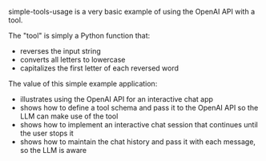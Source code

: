 simple-tools-usage is a very basic example of using the OpenAI API with a tool.

The "tool" is simply a Python function that:

- reverses the input string
- converts all letters to lowercase
- capitalizes the first letter of each reversed word

The value of this simple example application:

- illustrates using the OpenAI API for an interactive chat app
- shows how to define a tool schema and pass it to the OpenAI API so the LLM can make use of the tool
- shows how to implement an interactive chat session that continues until the user stops it
- shows how to maintain the chat history and pass it with each message, so the LLM is aware